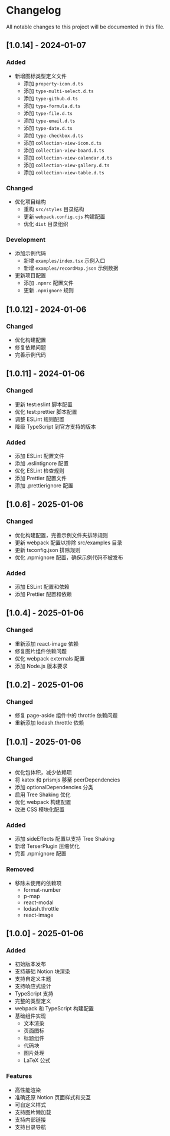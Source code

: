 # Changelog

All notable changes to this project will be documented in this file.

## [1.0.14] - 2024-01-07

### Added

- 新增图标类型定义文件
  - 添加 `property-icon.d.ts`
  - 添加 `type-multi-select.d.ts`
  - 添加 `type-github.d.ts`
  - 添加 `type-formula.d.ts`
  - 添加 `type-file.d.ts`
  - 添加 `type-email.d.ts`
  - 添加 `type-date.d.ts`
  - 添加 `type-checkbox.d.ts`
  - 添加 `collection-view-icon.d.ts`
  - 添加 `collection-view-board.d.ts`
  - 添加 `collection-view-calendar.d.ts`
  - 添加 `collection-view-gallery.d.ts`
  - 添加 `collection-view-table.d.ts`

### Changed

- 优化项目结构
  - 重构 `src/styles` 目录结构
  - 更新 `webpack.config.cjs` 构建配置
  - 优化 `dist` 目录组织

### Development

- 添加示例代码
  - 新增 `examples/index.tsx` 示例入口
  - 新增 `examples/recordMap.json` 示例数据
- 更新项目配置
  - 添加 `.npmrc` 配置文件
  - 更新 `.npmignore` 规则

## [1.0.12] - 2024-01-06

### Changed

- 优化构建配置
- 修复依赖问题
- 完善示例代码

## [1.0.11] - 2024-01-06

### Changed

- 更新 test:eslint 脚本配置
- 优化 test:prettier 脚本配置
- 调整 ESLint 规则配置
- 降级 TypeScript 到官方支持的版本

### Added

- 添加 ESLint 配置文件
- 添加 .eslintignore 配置
- 优化 ESLint 检查规则
- 添加 Prettier 配置文件
- 添加 .prettierignore 配置

## [1.0.6] - 2025-01-06

### Changed

- 优化构建配置，完善示例文件夹排除规则
- 更新 webpack 配置以排除 src/examples 目录
- 更新 tsconfig.json 排除规则
- 优化 .npmignore 配置，确保示例代码不被发布

### Added

- 添加 ESLint 配置和依赖
- 添加 Prettier 配置和依赖

## [1.0.4] - 2025-01-06

### Changed

- 重新添加 react-image 依赖
- 修复图片组件依赖问题
- 优化 webpack externals 配置
- 添加 Node.js 版本要求

## [1.0.2] - 2025-01-06

### Changed

- 修复 page-aside 组件中的 throttle 依赖问题
- 重新添加 lodash.throttle 依赖

## [1.0.1] - 2025-01-06

### Changed

- 优化包体积，减少依赖项
- 将 katex 和 prismjs 移至 peerDependencies
- 添加 optionalDependencies 分类
- 启用 Tree Shaking 优化
- 优化 webpack 构建配置
- 改进 CSS 模块化配置

### Added

- 添加 sideEffects 配置以支持 Tree Shaking
- 新增 TerserPlugin 压缩优化
- 完善 .npmignore 配置

### Removed

- 移除未使用的依赖项
  - format-number
  - p-map
  - react-modal
  - lodash.throttle
  - react-image

## [1.0.0] - 2025-01-06

### Added

- 初始版本发布
- 支持基础 Notion 块渲染
- 支持自定义主题
- 支持响应式设计
- TypeScript 支持
- 完整的类型定义
- webpack 和 TypeScript 构建配置
- 基础组件实现
  - 文本渲染
  - 页面图标
  - 标题组件
  - 代码块
  - 图片处理
  - LaTeX 公式

### Features

- 高性能渲染
- 准确还原 Notion 页面样式和交互
- 可自定义样式
- 支持图片懒加载
- 支持内部链接
- 支持目录导航
